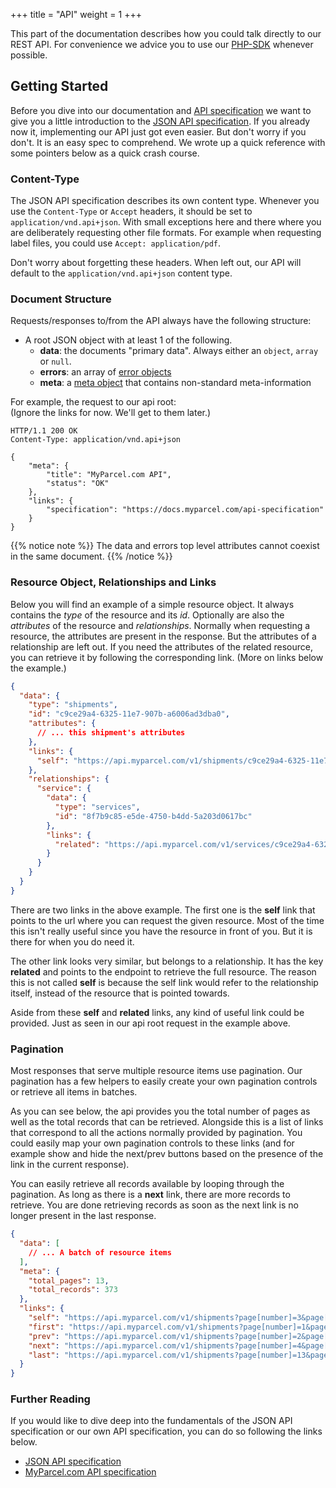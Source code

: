 +++
title = "API"
weight = 1
+++

This part of the documentation describes how you could talk directly to our REST API. For convenience we advice you to use our [PHP-SDK](/php-sdk) whenever possible.

## Getting Started
Before you dive into our documentation and [API specification](https://docs.myparcel.com/api-specification) we want to give you a little introduction to the [JSON API specification](http://jsonapi.org/format/). If you already now it, implementing our API just got even easier. But don't worry if you don't. It is an easy spec to comprehend. We wrote up a quick reference with some pointers below as a quick crash course.

### Content-Type
The JSON API specification describes its own content type. Whenever you use the `Content-Type` or `Accept` headers, it should be set to `application/vnd.api+json`. With small exceptions here and there where you are deliberately requesting other file formats. For example when requesting label files, you could use `Accept: application/pdf`.

Don't worry about forgetting these headers. When left out, our API will default to the `application/vnd.api+json` content type.

### Document Structure
Requests/responses to/from the API always have the following structure:

- A root JSON object with at least 1 of the following.
  - **data**: the documents "primary data". Always either an `object`, `array` or `null`.
  - **errors**: an array of [error objects](http://jsonapi.org/format/#errors)
  - **meta**: a [meta object](http://jsonapi.org/format/#document-meta) that contains non-standard meta-information

For example, the request to our api root: <br>
(Ignore the links for now. We'll get to them later.)

```http
HTTP/1.1 200 OK
Content-Type: application/vnd.api+json

{
    "meta": {
        "title": "MyParcel.com API",
        "status": "OK"
    },
    "links": {
        "specification": "https://docs.myparcel.com/api-specification"
    }
}
```

{{% notice note %}}
The data and errors top level attributes cannot coexist in the same document.
{{% /notice %}}

### Resource Object, Relationships and Links
Below you will find an example of a simple resource object. It always contains the *type* of the resource and its *id*. Optionally are also the *attributes* of the resource and *relationships*. Normally when requesting a resource, the attributes are present in the response. But the attributes of a relationship are left out. If you need the attributes of the related resource, you can retrieve it by following the corresponding link. (More on links below the example.)

```json
{
  "data": {
    "type": "shipments",
    "id": "c9ce29a4-6325-11e7-907b-a6006ad3dba0",
    "attributes": {
      // ... this shipment's attributes
    },
    "links": {
      "self": "https://api.myparcel.com/v1/shipments/c9ce29a4-6325-11e7-907b-a6006ad3dba0"
    },
    "relationships": {
      "service": {
        "data": {
          "type": "services",
          "id": "8f7b9c85-e5de-4750-b4dd-5a203d0617bc"
        },
        "links": {
          "related": "https://api.myparcel.com/v1/services/c9ce29a4-6325-11e7-907b-a6006ad3dba0"
        }
      }
    }
  }
}
```

There are two links in the above example. The first one is the **self** link that points to the url where you can request the given resource. Most of the time this isn't really useful since you have the resource in front of you. But it is there for when you do need it.

The other link looks very similar, but belongs to a relationship. It has the key **related** and points to the endpoint to retrieve the full resource. The reason this is not called **self** is because the self link would refer to the relationship itself, instead of the resource that is pointed towards.

Aside from these **self** and **related** links, any kind of useful link could be provided. Just as seen in our api root request in the example above.

### Pagination
Most responses that serve multiple resource items use pagination. Our pagination has a few helpers to easily create your own pagination controls or retrieve all items in batches.

As you can see below, the api provides you the total number of pages as well as the total records that can be retrieved. Alongside this is a list of links that correspond to all the actions normally provided by pagination. You could easily map your own pagination controls to these links (and for example show and hide the next/prev buttons based on the presence of the link in the current response).

You can easily retrieve all records available by looping through the pagination. As long as there is a **next** link, there are more records to retrieve. You are done retrieving records as soon as the next link is no longer present in the last response.

```json
{
  "data": [
    // ... A batch of resource items
  ],
  "meta": {
    "total_pages": 13,
    "total_records": 373
  },
  "links": {
    "self": "https://api.myparcel.com/v1/shipments?page[number]=3&page[size]=30",
    "first": "https://api.myparcel.com/v1/shipments?page[number]=1&page[size]=30",
    "prev": "https://api.myparcel.com/v1/shipments?page[number]=2&page[size]=30",
    "next": "https://api.myparcel.com/v1/shipments?page[number]=4&page[size]=30",
    "last": "https://api.myparcel.com/v1/shipments?page[number]=13&page[size]=30"
  }
}
```

### Further Reading
If you would like to dive deep into the fundamentals of the JSON API specification or our own API specification, you can do so following the links below.

- [JSON API specification](http://jsonapi.org/format/)
- [MyParcel.com API specification](https://docs.myparcel.com/api-specification)
